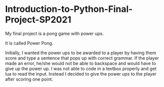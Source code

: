 # Introduction-to-Python-Final-Project-SP2021

My final project is a pong game with power ups. 

It is called Power Pong.

Initially, I wanted the power ups to be awarded to a player by having them score and type a sentence that pops up with correct grammar. If the player made an error, he/she would not be able to backspace and would have to give up the power up. I was not able to code in a textbox properly and get lua to read the input. Instead I decided to give the power ups to the player after scoring one point.

